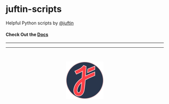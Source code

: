 # juftin-scripts

Helpful Python scripts by [@juftin](https://github.com/juftin)

#### Check Out the [Docs](https://juftin.github.io/juftin-scripts/)

___________
___________

<br/>

<p align="center"><a href="https://github.com/juftin"><img src="https://raw.githubusercontent.com/juftin/juftin/main/static/juftin.png" width="120" height="120" alt="logo"></p>
